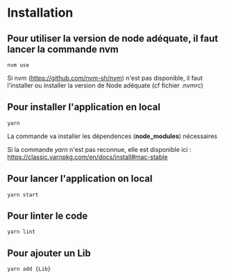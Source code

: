 # Installation

## Pour utiliser la version de node adéquate, il faut lancer la commande nvm

```
nvm use
```

Si nvm (https://github.com/nvm-sh/nvm) n'est pas disponible, il faut l'installer ou installer la version de Node adéquate (cf fichier .nvmrc)


## Pour installer l'application en local

```
yarn
```

La commande va installer les dépendences (**node_modules**) nécessaires 

Si la commande *yarn* n'est pas reconnue, elle est disponible ici : https://classic.yarnpkg.com/en/docs/install#mac-stable

## Pour lancer l'application on local

```
yarn start
```

## Pour linter le code 

```
yarn lint
```

## Pour ajouter un Lib 

```
yarn add {Lib}
```
